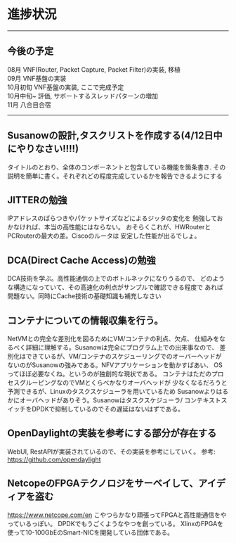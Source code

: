 
# 進捗状況

---
## 今後の予定

08月       VNF(Router, Packet Capture, Packet Filter)の実装, 移植 <br>
09月       VNF基盤の実装     <br>
10月初旬   VNF基盤の実装, ここで完成予定 <br>
10月中旬~  評価, サポートするスレッドパターンの増加 <br>
11月       八合目合宿 <br>

---
## Susanowの設計,タスクリストを作成する(4/12日中にやりなさい!!!!)
タイトルのとおり、全体のコンポーネントと包含している機能を箇条書き.
その説明を簡単に書く。それぞれどの程度完成しているかを報告できるようにする

## JITTERの勉強
IPアドレスのばらつきやパケットサイズなどによるジッタの変化を
勉強しておかなければ、本当の高性能にはならない。
おそらくこれが、HWRouterとPCRouterの最大の差。Ciscoのルータは
安定した性能が出るでしょ。

## DCA(Direct Cache Access)の勉強
DCA技術を学ぶ。高性能通信の上でのボトルネックになりうるので、
どのような構造になっていて、その高速化の利点がサンプルで確認できる程度で
あれば問題ない。同時にCache技術の基礎知識も補充しなさい

## コンテナについての情報収集を行う。
NetVMとの完全な差別化を図るためにVM/コンテナの利点、欠点、
仕組みをなるべく詳細に理解する。Susanowは完全にプログラム上での出来事なので、
差別化はできているが、VM/コンテナのスケジューリングでのオーバーヘッドが
ないのがSusanowの強みである。NFVアプリケーションを動かすばあい、
OSってほぼ必要なくね。というのが独創的な現状である。
コンテナはただのプロセスグルーピングなのでVMとくらべかなりオーバヘッドが
少なくなるだろうと予測できるが、Linuxのタスクスケジューラを用いているため
Susanowよりはるかにオーバヘッドがありそう。Susanowはタスクスケジューラ/
コンテキストスイッチをDPDKで抑制しているのでその遅延はないはずである。

## OpenDaylightの実装を参考にする部分が存在する

WebUI, RestAPIが実装されているので、その実装を参考にしていく。
参考: https://github.com/opendaylight

## NetcopeのFPGAテクノロジをサーベイして、アイディアを盗む

https://www.netcope.com/en
こやつらかなり頑張ってFPGAと高性能通信をやっているっぽい。
DPDKでもうごくようなやつを創っている。
XlinxのFPGAを使って10-100GbEのSmart-NICを開発している団体である。



